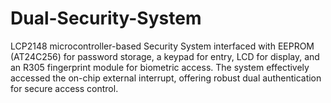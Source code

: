 # Dual-Security-System

LCP2148 microcontroller-based Security System interfaced with EEPROM (AT24C256) for password storage, a keypad for entry, LCD for display, and an R305 fingerprint module for biometric access. The system effectively accessed the on-chip external interrupt, offering robust dual authentication for secure access control.
